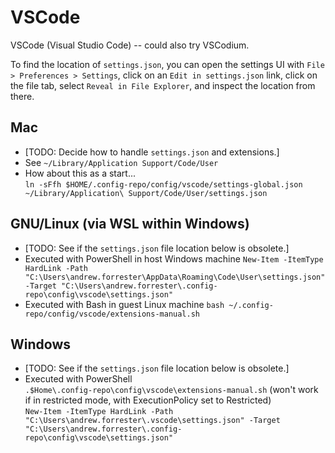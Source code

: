 # VSCode

VSCode (Visual Studio Code) -- could also try VSCodium.

To find the location of `settings.json`, you can open the settings UI with
`File > Preferences > Settings`, click on an `Edit in settings.json` link, click
on the file tab, select `Reveal in File Explorer`, and inspect the location from
there.

## Mac

* [TODO: Decide how to handle `settings.json` and extensions.]
* See `~/Library/Application Support/Code/User`
* How about this as a start...  
  `ln -sFfh $HOME/.config-repo/config/vscode/settings-global.json ~/Library/Application\ Support/Code/User/settings.json`

## GNU/Linux (via WSL within Windows)

* [TODO: See if the `settings.json` file location below is obsolete.]
* Executed with PowerShell in host Windows machine
  `New-Item -ItemType HardLink -Path "C:\Users\andrew.forrester\AppData\Roaming\Code\User\settings.json" -Target "C:\Users\andrew.forrester\.config-repo\config\vscode\settings.json"`
* Executed with Bash in guest Linux machine
  `bash ~/.config-repo/config/vscode/extensions-manual.sh`  

## Windows

* [TODO: See if the `settings.json` file location below is obsolete.]
* Executed with PowerShell  
  `.$Home\.config-repo\config\vscode\extensions-manual.sh` (won't work if in
  restricted mode, with ExecutionPolicy set to Restricted)  
  `New-Item -ItemType HardLink -Path "C:\Users\andrew.forrester\.vscode\settings.json" -Target "C:\Users\andrew.forrester\.config-repo\config\vscode\settings.json"`
